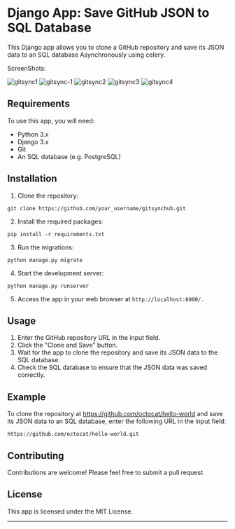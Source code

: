# Django App: Save GitHub JSON to SQL Database

This Django app allows you to clone a GitHub repository and save its JSON data to an SQL database Asynchronously using celery.

ScreenShots:

![gitsync1](https://user-images.githubusercontent.com/32688387/225042349-a17778ad-e7a7-4076-91f1-8670965c00f5.png)
![gitsync-1](https://user-images.githubusercontent.com/32688387/225042410-25a0c307-bdb1-495d-a2c5-081ba2aa6f7b.png)
![gitsync2](https://user-images.githubusercontent.com/32688387/225042537-9a6e89b6-5afa-411b-9143-abddf90deaab.png)
![gitsync3](https://user-images.githubusercontent.com/32688387/225042553-a88ad31f-1fe3-4c3c-bead-307ecb189f2e.png)
![gitsync4](https://user-images.githubusercontent.com/32688387/225042554-14ece648-adc8-4d3e-ae7f-1ebb4fe94f06.png)


## Requirements

To use this app, you will need:

- Python 3.x
- Django 3.x
- Git
- An SQL database (e.g. PostgreSQL)

## Installation

1. Clone the repository:

`git clone https://github.com/your_username/gitsynchub.git`


2. Install the required packages:

`pip install -r requirements.txt`

3. Run the migrations:

`python manage.py migrate`

4. Start the development server:

`python manage.py runserver`

5. Access the app in your web browser at `http://localhost:8000/.`

## Usage

1. Enter the GitHub repository URL in the input field.
2. Click the "Clone and Save" button.
3. Wait for the app to clone the repository and save its JSON data to the SQL database.
4. Check the SQL database to ensure that the JSON data was saved correctly.

## Example

To clone the repository at https://github.com/octocat/hello-world and save its JSON data to an SQL database, enter the following URL in the input field:

`https://github.com/octocat/hello-world.git`

## Contributing

Contributions are welcome! Please feel free to submit a pull request.

## License

This app is licensed under the MIT License.

---
